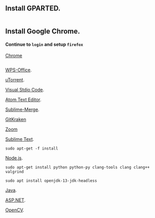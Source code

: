 ## Install GPARTED.

```sudo apt-get install gparted
```
## Install Google Chrome.

#### Continue to ```login``` and setup ```firefox``` 

[Chrome](https://www.google.com/chrome/)

```sudo snap install vlc
```

[WPS-Office](http://wps-community.org/).

[uTorrent](https://www.utorrent.com/downloads/linux).

[Visual Stdio Code](https://code.visualstudio.com/).

[Atom Text Editor](https://atom.io/).

[Sublime-Merge](https://www.sublimemerge.com/download).

[GitKraken](https://www.gitkraken.com/download/linux-deb)

[Zoom](https://zoom.us/download?os=linux)

[Sublime Text](https://www.sublimetext.com/docs/3/linux_repositories.html).


```
sudo apt-get -f install
```

[Node.js](https://github.com/nodesource/distributions/blob/master/README.md).

```
sudo apt-get install python python-py clang-tools clang clang++ valgrind
```

```
sudo apt install openjdk-13-jdk-headless
```

[Java](https://java.com/en/download/help/linux_x64_install.xml#install).

[ASP.NET](https://dotnet.microsoft.com/download).

[OpenCV](http://www.codebind.com/cpp-tutorial/install-opencv-ubuntu-cpp/).




